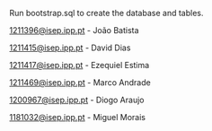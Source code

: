 
Run bootstrap.sql to create the database and tables.





1211396@isep.ipp.pt - João Batista

1211415@isep.ipp.pt - David Dias

1211417@isep.ipp.pt - Ezequiel Estima

1211469@isep.ipp.pt - Marco Andrade

1200967@isep.ipp.pt - Diogo Araujo

1181032@isep.ipp.pt - Miguel Morais
